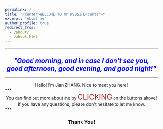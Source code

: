 ```yaml
---
permalink: /
title: "<center>WELCOME TO MY WEBSITE<center>"
excerpt: "About me"
author_profile: true
redirect_from:
  - /about/
  - /about.html
---
```





***
## _<center><font color="blue">"Good morning, and in case I don't see you, good afternoon, good evening, and good night!"</font></center>_ ##               
***

<center>Hello! I'm Jian ZHANG. Nice to meet you here!</center>  
***    
<center>You can find out more about me by <font color="brown", size="5">CLICKING</font> on the buttons above!</center>
<center>If you have any questions, please don't hesitate to let me know.</center>   
***        





### <center>Thank You!</center> ###
